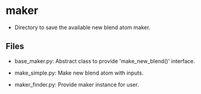 # maker
* Directory to save the available new blend atom maker.

## Files
* base_maker.py: Abstract class to provide 'make_new_blend()' interface.

* make_simple.py: Make new blend atom with inputs.

* maker_finder.py: Provide maker instance for user.